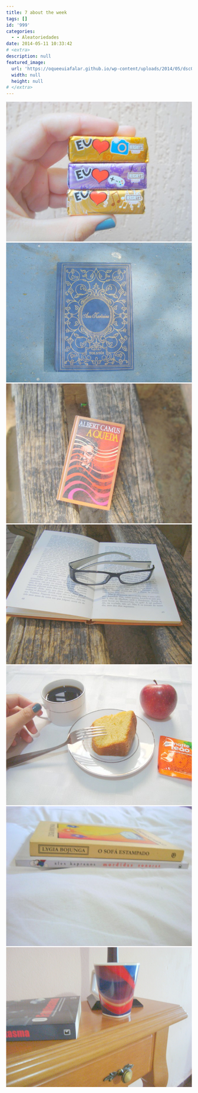 ```yaml
---
title: 7 about the week
tags: []
id: '999'
categories:
  - - Aleatoriedades
date: 2014-05-11 10:33:42
# <extra>
description: null
featured_image: 
  url: 'https://oqueeuiafalar.github.io/wp-content/uploads/2014/05/dsc02766.jpg?w=650'
  width: null
  height: null
# </extra>
---
```


[![Image](/wp-content/uploads/2014/05/dsc02766.jpg?w=650)](/wp-content/uploads/2014/05/dsc02766.jpg)[![Image](/wp-content/uploads/2014/05/dsc02729.jpg?w=650)](/wp-content/uploads/2014/05/dsc02729.jpg)[![Image](/wp-content/uploads/2014/05/dsc02748.jpg?w=650)](/wp-content/uploads/2014/05/dsc02748.jpg)[![Image](/wp-content/uploads/2014/05/dsc02750.jpg?w=650)](/wp-content/uploads/2014/05/dsc02750.jpg)[![Image](/wp-content/uploads/2014/05/dsc02772.jpg?w=650)](/wp-content/uploads/2014/05/dsc02772.jpg)[![Image](/wp-content/uploads/2014/05/dsc02779.jpg?w=650)](/wp-content/uploads/2014/05/dsc02779.jpg)[![Image](/wp-content/uploads/2014/05/dsc02793.jpg?w=650)](/wp-content/uploads/2014/05/dsc02793.jpg)
